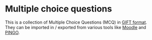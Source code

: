 # Multiple choice questions

This is a collection of Multiple Choice Questions (MCQ) in [GIFT
format](https://en.wikipedia.org/wiki/GIFT_(file_format)). They can be
imported in / exported from various tools like
[Moodle](https://moodle.org/) and [PINGO](https://pingo.coactum.de/).
